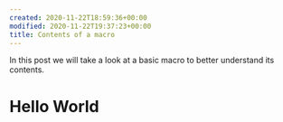 ```yaml
---
created: 2020-11-22T18:59:36+00:00
modified: 2020-11-22T19:37:23+00:00
title: Contents of a macro
---
```


In this post we will take a look at a basic macro to better understand its contents.

# Hello World
